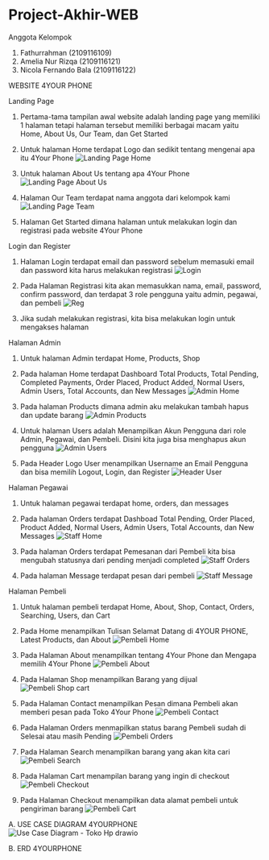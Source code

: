 # Project-Akhir-WEB

Anggota Kelompok
1. Fathurrahman (2109116109)
2. Amelia Nur Rizqa (2109116121)
3. Nicola Fernando Bala (2109116122)

WEBSITE 4YOUR PHONE

Landing Page
1. Pertama-tama tampilan awal website adalah landing page yang memiliki 1 halaman tetapi halaman tersebut memiliki berbagai macam yaitu Home, About Us, Our Team, dan Get Started
2. Untuk halaman Home terdapat Logo dan sedikit tentang mengenai apa itu 4Your Phone
![Landing Page Home](https://github.com/C2-Kelompok-4/Project-Akhir-WEB/assets/129931196/27b2b9dc-f287-4388-a396-53edf67ab3a6)

3. Untuk halaman About Us tentang apa 4Your Phone
![Landing Page About Us](https://github.com/C2-Kelompok-4/Project-Akhir-WEB/assets/129931196/479a2a23-fdd6-4669-bf31-bda4c4a5de2e)

4. Halaman Our Team terdapat nama anggota dari kelompok kami
![Landing Page Team](https://github.com/C2-Kelompok-4/Project-Akhir-WEB/assets/129931196/36c9995c-7f6c-4fe1-ac6c-cba1e900c1b1)

5. Halaman Get Started dimana halaman untuk melakukan login dan registrasi pada website 4Your Phone

Login dan Register
1. Halaman Login terdapat email dan password sebelum memasuki email dan password kita harus melakukan registrasi
![Login](https://github.com/C2-Kelompok-4/Project-Akhir-WEB/assets/129931196/48f864ef-9b05-4653-be76-8947b7a1a896)

2. Pada Halaman Registrasi kita akan memasukkan nama, email, password, confirm password, dan terdapat 3 role pengguna yaitu admin, pegawai, dan pembeli
![Reg](https://github.com/C2-Kelompok-4/Project-Akhir-WEB/assets/129931196/33edb0a4-9613-4b29-a9c0-aff4a44146d8)

3. Jika sudah melakukan registrasi, kita bisa melakukan login untuk mengakses halaman 

Halaman Admin
1. Untuk halaman Admin terdapat Home, Products, Shop
2. Pada halaman Home terdapat Dashboard Total Products, Total Pending, Completed Payments, Order Placed, Product Added, Normal Users, Admin Users, Total Accounts, dan New Messages
![Admin Home](https://github.com/C2-Kelompok-4/Project-Akhir-WEB/assets/129931196/535a6e10-c42f-4f23-83e4-1b0a8610c084)

3. Pada halaman Products dimana admin aku melakukan tambah hapus dan update barang
![Admin Products](https://github.com/C2-Kelompok-4/Project-Akhir-WEB/assets/129931196/3f03a46e-faa6-4fd5-9786-80f1c3e3aacd)

4. Untuk halaman Users adalah Menampilkan Akun Pengguna dari role Admin, Pegawai, dan Pembeli. Disini kita juga bisa menghapus akun pengguna
![Admin Users](https://github.com/C2-Kelompok-4/Project-Akhir-WEB/assets/129931196/64975d62-5b5b-49eb-8617-16a4f645180d)

5. Pada Header Logo User menampilkan Username an Email Pengguna dan bisa memilih Logout, Login, dan Register
![Header User](https://github.com/C2-Kelompok-4/Project-Akhir-WEB/assets/129931196/56f5824e-5dd0-4c1d-91be-aa519247e21f)

Halaman Pegawai 
1. Untuk halaman pegawai terdapat home, orders, dan messages
2. Pada halaman Orders terdapat Dashboad Total Pending, Order Placed, Product Added, Normal Users, Admin Users, Total Accounts, dan New Messages
![Staff Home](https://github.com/C2-Kelompok-4/Project-Akhir-WEB/assets/129931196/3d45f9c3-8865-4014-adbe-15b475484383)

3. Pada halaman Orders terdapat Pemesanan dari Pembeli kita bisa mengubah statusnya dari pending menjadi completed
![Staff Orders](https://github.com/C2-Kelompok-4/Project-Akhir-WEB/assets/129931196/7001c784-9668-4de8-963f-f7f29c500fb3)

4. Pada halaman Message terdapat pesan dari pembeli 
![Staff Message](https://github.com/C2-Kelompok-4/Project-Akhir-WEB/assets/129931196/6e6fd7a1-90b3-406a-98f8-ce0d5f43f72d)

Halaman Pembeli
1. Untuk halaman pembeli terdapat Home, About, Shop, Contact, Orders, Searching, Users, dan Cart
2. Pada Home menampilkan Tulisan Selamat Datang di 4YOUR PHONE, Latest Products, dan About
![Pembeli Home](https://github.com/C2-Kelompok-4/Project-Akhir-WEB/assets/129931196/2502c343-7dd6-4765-b746-cd4dfa1336d9)

3. Pada Halaman About menampilkan tentang 4Your Phone dan Mengapa memilih 4Your Phone
![Pembeli About](https://github.com/C2-Kelompok-4/Project-Akhir-WEB/assets/129931196/e7a2af86-3a7b-4975-be63-72b77dfd57d4)

4. Pada Halaman Shop menampilkan Barang yang dijual
![Pembeli Shop cart](https://github.com/C2-Kelompok-4/Project-Akhir-WEB/assets/129931196/8c666dbb-f760-446f-a818-ad718000d124)

5. Pada Halaman Contact menampilkan Pesan dimana Pembeli akan memberi pesan pada Toko 4Your Phone
![Pembeli Contact](https://github.com/C2-Kelompok-4/Project-Akhir-WEB/assets/129931196/b2046994-07a2-42b8-9e24-33911d6c1825)

6. Pada Halaman Orders menmapilkan status barang Pembeli sudah di Selesai atau masih Pending
![Pembeli Orders](https://github.com/C2-Kelompok-4/Project-Akhir-WEB/assets/129931196/a201632f-e5f7-4dfc-8b29-89c34a25dfb6)

7. Pada Halaman Search menampilkan barang yang akan kita cari
![Pembeli Search](https://github.com/C2-Kelompok-4/Project-Akhir-WEB/assets/129931196/9955a710-213d-4410-b335-0e8d5d317969)

8. Pada Halaman Cart menampilan barang yang ingin di checkout
![Pembeli Checkout](https://github.com/C2-Kelompok-4/Project-Akhir-WEB/assets/129931196/0494e334-afbd-47b9-ace0-abf88b5dc638)

9.  Pada Halaman Checkout menampilkan data alamat pembeli untuk pengiriman barang
![Pembeli Cart](https://github.com/C2-Kelompok-4/Project-Akhir-WEB/assets/129931196/82979241-6d86-4ddf-a2f8-c4e7c79dae18)






A. USE CASE DIAGRAM 4YOURPHONE
![Use Case Diagram - Toko Hp drawio](https://github.com/C2-Kelompok-4/Project-Akhir-WEB/assets/120117342/0a44a5ff-5fc6-4408-96b7-24074a67b6a6)



B. ERD 4YOURPHONE


 

